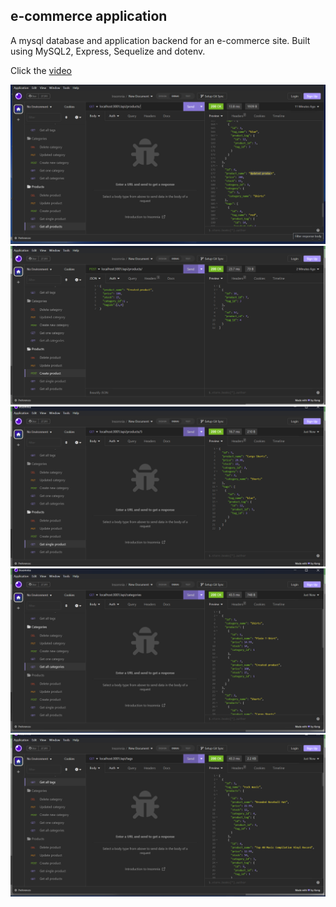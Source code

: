 ## e-commerce application

A mysql database and application backend for an e-commerce site. Built using MySQL2, Express, Sequelize and dotenv. <br>

Click the [video](https://drive.google.com/file/d/1R_E6W31Qdqb76-EjDRVJZysfHZCoGQhR/view)

![alt image-1](/assets/images/image-1.png)
![alt image-1](/assets/images/image-2.png)
![alt image-1](/assets/images/image-3.png)
![alt image-1](/assets/images/image-4.png)
![alt image-1](/assets/images/image-5.png)
